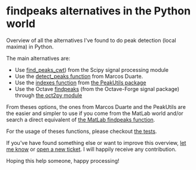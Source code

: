 # findpeaks alternatives in the Python world

Overview of all the alternatives I've found to do peak detection (local maxima) in Python.

The main alternatives are:
* Use [find_peaks_cwt](http://docs.scipy.org/doc/scipy/reference/generated/scipy.signal.find_peaks_cwt.html)) from the Scipy signal processing module
* Use the [detect_peaks function](http://nbviewer.ipython.org/github/demotu/BMC/blob/master/notebooks/DetectPeaks.ipynb) from Marcos Duarte.
* Use the [indexes function](http://pythonhosted.org/PeakUtils/reference.html#peakutils.peak.indexes) from [the PeakUtils package](https://bitbucket.org/lucashnegri/peakutils)
* Use the Octave [findpeaks](http://octave.sourceforge.net/signal/function/findpeaks.html) (from the Octave-Forge signal package) through [the oct2py module](https://github.com/blink1073/oct2py)

From theses options, the ones from Marcos Duarte and the PeakUtils are the easier and simpler to use if you come from the MatLab world and/or search a direct equivalent of [the MatLab findpeaks function](http://fr.mathworks.com/help/signal/ref/findpeaks.html).

For the usage of theses functions, please checkout [the tests](https://github.com/MonsieurV/py-findpeaks/tree/master/tests).

If you've have found something else or want to improve this overview, [let me know](mailto:yoan@ytotech.com) or [open a new ticket](https://github.com/MonsieurV/py-findpeaks/issues/new). I will happily receive any contribution.

Hoping this help someone, happy processing!